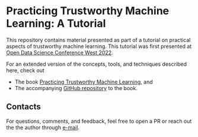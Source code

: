 # Practicing Trustworthy Machine Learning: A Tutorial

This repository contains material presented as part of a tutorial on practical aspects of trustworthy machine learning. This tutorial was first presented at [Open Data Science Conference West 2022](https://odsc.com/speakers/practicing-trustworthy-machine-learning-a-tutorial/).

For an extended version of the concepts, tools, and techniques described here, check out

- The book [Practicing Trustworthy Machine Learning](https://www.oreilly.com/library/view/practicing-trustworthy-machine/9781098120269/), and
- The accompanying [GitHub repository](https://github.com/matthew-mcateer/practicing_trustworthy_machine_learning) to the book.

## Contacts

For questions, comments, and feedback, feel free to open a PR or reach out the the author through [e-mail](mailto:subho@5cubelabs.us).
